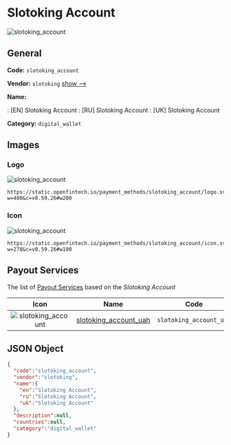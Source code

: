 
# Slotoking Account 
![slotoking_account](https://static.openfintech.io/payment_methods/slotoking_account/logo.svg?w=400&c=v0.59.26#w200)  

## General 
**Code:** `slotoking_account` 
 
**Vendor:** `slotoking` [show -->](/vendors/slotoking/) 
 
**Name:** 
 
:	[EN] Slotoking Account 
:	[RU] Slotoking Account 
:	[UK] Slotoking Account 
 
**Category:** `digital_wallet` 
 

## Images 

### Logo 
![slotoking_account](https://static.openfintech.io/payment_methods/slotoking_account/logo.svg?w=400&c=v0.59.26#w200)  

```
https://static.openfintech.io/payment_methods/slotoking_account/logo.svg?w=400&c=v0.59.26#w200
```  

### Icon 
![slotoking_account](https://static.openfintech.io/payment_methods/slotoking_account/icon.svg?w=278&c=v0.59.26#w100)  

```
https://static.openfintech.io/payment_methods/slotoking_account/icon.svg?w=278&c=v0.59.26#w100
```  

## Payout Services 
 
The list of [Payout Services](/payout-services/) based on the _Slotoking Account_ 

|Icon|Name|Code| 
|:---:|:---:|:---:| 
|![slotoking_account](https://static.openfintech.io/payout_methods/slotoking_account/icon.svg?w=278&c=v0.59.26#w40) |[slotoking_account_uah](/payout-services/slotoking_account_uah/)|`slotoking_account_uah`| 
 

## JSON Object 

```json
{
  "code":"slotoking_account",
  "vendor":"slotoking",
  "name":{
    "en":"Slotoking Account",
    "ru":"Slotoking Account",
    "uk":"Slotoking Account"
  },
  "description":null,
  "countries":null,
  "category":"digital_wallet"
}
```  
